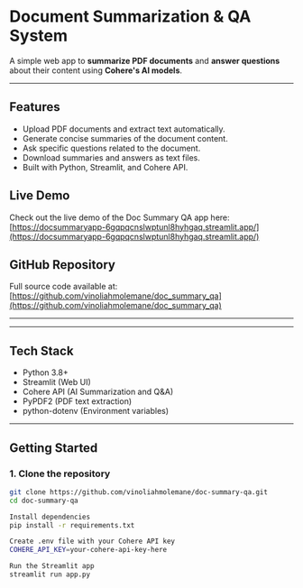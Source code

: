 # Document Summarization & QA System

A simple web app to **summarize PDF documents** and **answer questions** about their content using **Cohere's AI models**.

---

## Features

- Upload PDF documents and extract text automatically.
- Generate concise summaries of the document content.
- Ask specific questions related to the document.
- Download summaries and answers as text files.
- Built with Python, Streamlit, and Cohere API.

## Live Demo

Check out the live demo of the Doc Summary QA app here:  
 [https://docsummaryapp-6gqpqcnslwptunl8hyhgaq.streamlit.app/](https://docsummaryapp-6gqpqcnslwptunl8hyhgaq.streamlit.app/)

## GitHub Repository

Full source code available at:  
[https://github.com/vinoliahmolemane/doc_summary_qa](https://github.com/vinoliahmolemane/doc_summary_qa)

---

---

## Tech Stack

- Python 3.8+
- Streamlit (Web UI)
- Cohere API (AI Summarization and Q&A)
- PyPDF2 (PDF text extraction)
- python-dotenv (Environment variables)

---

## Getting Started

### 1. Clone the repository

```bash
git clone https://github.com/vinoliahmolemane/doc-summary-qa.git
cd doc-summary-qa

Install dependencies
pip install -r requirements.txt

Create .env file with your Cohere API key
COHERE_API_KEY=your-cohere-api-key-here

Run the Streamlit app
streamlit run app.py





